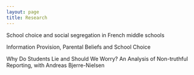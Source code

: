 ```yaml
---
layout: page
title: Research
---
```


School choice and social segregation in French middle schools

Information Provision, Parental Beliefs and School Choice 

Why Do Students Lie and Should We Worry? An Analysis of Non-truthful Reporting, with Andreas Bjerre-Nielsen 
